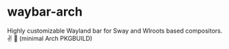 # waybar-arch
Highly customizable Wayland bar for Sway and Wlroots based compositors. :v: :tada: (minimal Arch PKGBUILD)
